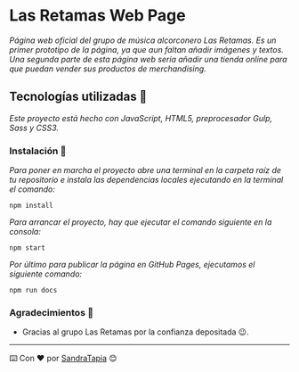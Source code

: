 # Las Retamas Web Page

_Página web oficial del grupo de música alcorconero Las Retamas. Es un primer prototipo de la página, ya que aun faltan añadir imágenes y textos._
_Una segunda parte de esta página web sería añadir una tienda online para que puedan vender sus productos de merchandising._

## Tecnologías utilizadas 🚀

_Este proyecto está hecho con JavaScript, HTML5, preprocesador Gulp, Sass y CSS3._

### Instalación 🔧

_Para poner en marcha el proyecto abre una terminal en la carpeta raíz de tu repositorio e instala las dependencias locales ejecutando en la terminal el comando:_

```
npm install
```

_Para arrancar el proyecto, hay que ejecutar el comando siguiente en la consola:_

```
npm start
```

_Por último para publicar la página en GitHub Pages, ejecutamos el siguiente comando:_

```
npm run docs
```

### Agradecimientos 🎁

* Gracias al grupo Las Retamas por la confianza depositada 😉.



---
⌨️ Con ❤️ por [SandraTapia](https://github.com/sandratapia) 😊
